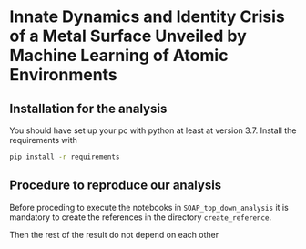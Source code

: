 # Innate Dynamics and Identity Crisis of a Metal Surface Unveiled by Machine Learning of Atomic Environments

## Installation for the analysis

You should have set up your pc with python at least at version 3.7.
Install the requirements with 
```bash
pip install -r requirements
```

## Procedure to reproduce our analysis

Before proceding to execute the notebooks in `SOAP_top_down_analysis` it is mandatory to create the references in the directory `create_reference`.

Then the rest of the result do not depend on each other

